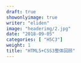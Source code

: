 ```yaml
---
draft: true
showonlyimage: true
writer: "eliden"
image: "headerimg/2.jpg"
date: "2018-09-05"
categories: [ "H5C3"]
weight: 1
title: "HTML5+CSS3整体回顾"
---
```


<!--more-->
